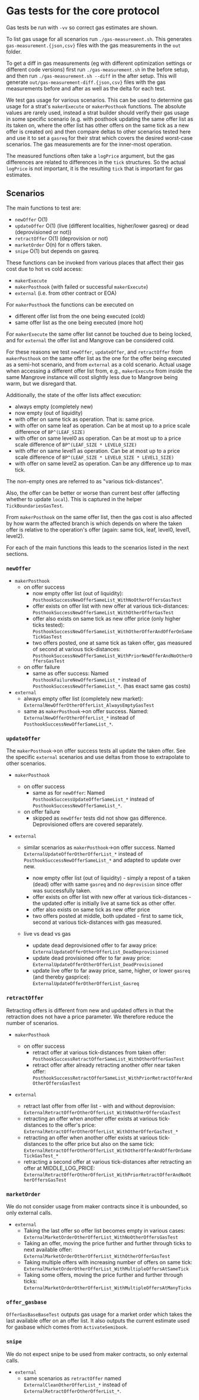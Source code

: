 # Gas tests for the core protocol

Gas tests be run with `-vv` so correct gas estimates are shown.

To list gas usage for all scenarios run `./gas-measurement.sh`. This generates `gas-measurement.{json,csv}` files with the gas measurements in the `out` folder.

To get a diff in gas measurements (eg with different optimization settings or different code versions) first run `./gas-measurement.sh` in the before setup, and then run `./gas-measurement.sh --diff` in the after setup. This will generate `out/gas-measurement-diff.{json,csv}` files with the gas measurements before and after as well as the delta for each test.

We test gas usage for various scenarios. This can be used to determine gas usage for a strat's `makerExecute` or `makerPosthook` functions. The absolute values are rarely used, instead a strat builder should verify their gas usage in some specific scenario (e.g. with posthook updating the same offer list as its taken on, where the offer list has other offers on the same tick as a new offer is created on) and then compare deltas to other scenarios tested here and use it to set a `gasreq` for their strat which covers the desired worst-case scenarios. The gas measurements are for the inner-most operation.

The measured functions often take a `logPrice` argument, but the gas differences are related to differences in the `tick` structures. So the actual `logPrice` is not important, it is the resulting `tick` that is important for gas estimates.

## Scenarios

The main functions to test are:

- `newOffer` O(1)
- `updateOffer` O(1) (live (different localities, higher/lower gasreq) or dead (deprovisioned or not))
- `retractOffer` O(1) (deprovision or not)
- `marketOrder` O(n) for n offers taken.
- `snipe` O(1) but depends on gasreq.

These functions can be invoked from various places that affect their gas cost due to hot vs cold access:

- `makerExecute`
- `makerPosthook` (with failed or successful `makerExecute`)
- `external` (i.e. from other contract or EOA)

For `makerPosthook` the functions can be executed on

- different offer list from the one being executed (cold)
- same offer list as the one being executed (more hot)

For `makerExecute` the same offer list cannot be touched due to being locked, and for `external` the offer list and Mangrove can be considered cold.

For these reasons we test `newOffer`, `updateOffer`, and `retractOffer` from `makerPosthook` on the same offer list as the one for the offer being executed as a semi-hot scenario, and from `external` as a cold scenario. Actual usage when accessing a different offer list from, e.g., `makerExecute` from inside the same Mangrove instance will cost slightly less due to Mangrove being warm, but we disregard that.

Additionally, the state of the offer lists affect execution:

- always empty (completely new)
- now empty (out of liquidity)
- with offer on same tick as operation. That is: same price.
- with offer on same leaf as operation. Can be at most up to a price scale difference of `BP^(LEAF_SIZE)`
- with offer on same level0 as operation. Can be at most up to a price scale difference of `BP^(LEAF_SIZE * LEVEL0_SIZE)`
- with offer on same level1 as operation. Can be at most up to a price scale difference of `BP^(LEAF_SIZE * LEVEL0_SIZE * LEVEL1_SIZE)`
- with offer on same level2 as operation. Can be any difference up to max tick.

The non-empty ones are referred to as "various tick-distances".

Also, the offer can be better or worse than current best offer (affecting whether to update `local`). This is captured in the helper `TickBoundariesGasTest`.

From `makerPosthook` on the same offer list, then the gas cost is also affected by how warm the affected branch is which depends on where the taken offer is relative to the operation's offer (again: same tick, leaf, level0, level1, level2).

For each of the main functions this leads to the scenarios listed in the next sections.

### `newOffer`

- `makerPosthook`
  - on offer success
    - now empty offer list (out of liquidity): `PosthookSuccessNewOfferSameList_WithNoOtherOffersGasTest`
    - offer exists on offer list with new offer at various tick-distances: `PosthookSuccessNewOfferSameList_WithOtherOfferGasTest`
    - offer also exists on same tick as new offer price (only higher ticks tested): `PosthookSuccessNewOfferSameList_WithOtherOfferAndOfferOnSameTickGasTest`
    - two offers posted, one at same tick as taken offer, gas measured of second at various tick-distances: `PosthookSuccessNewOfferSameList_WithPriorNewOfferAndNoOtherOffersGasTest`
  - on offer failure
    - same as offer success: Named `PosthookFailureNewOfferSameList_*` instead of `PosthookSuccessNewOfferSameList_*`. (has exact same gas costs)
- `external`
  - always empty offer list (completely new market): `ExternalNewOfferOtherOfferList_AlwaysEmptyGasTest`
  - same as `makerPosthook`->on offer success. Named: `ExternalNewOfferOtherOfferList_*` instead of `PosthookSuccessNewOfferSameList_*`.

### `updateOffer`

The `makerPosthook`->on offer success tests all update the taken offer. See the specific `external` scenarios and use deltas from those to extrapolate to other scenarios.

- `makerPosthook`

  - on offer success
    - same as for `newOffer`: Named `PosthookSuccessUpdateOfferSameList_*` instead of `PosthookSuccessNewOfferSameList_*`.
  - on offer failure
    - skipped as `newOffer` tests did not show gas difference. Deprovisioned offers are covered separately.

- `external`

  - similar scenarios as `makerPosthook`->on offer success. Named `ExternalUpdateOfferOtherOfferList_*` instead of `PosthookSuccessNewOfferSameList_*` and adapted to update over new.

    - now empty offer list (out of liquidity) - simply a repost of a taken (dead) offer with same `gasreq` and no `deprovision` since offer was successfully taken.
    - offer exists on offer list with new offer at various tick-distances - the updated offer is initially live at same tick as other offer.
    - offer also exists on same tick as new offer price
    - two offers posted at middle, both updated - first to same tick, second at various tick-distances with gas measured.

  - live vs dead vs gas
    - update dead deprovisioned offer to far away price: `ExternalUpdateOfferOtherOfferList_DeadDeprovisioned`
    - update dead provisioned offer to far away price: `ExternalUpdateOfferOtherOfferList_DeadProvisioned`
    - update live offer to far away price, same, higher, or lower `gasreq` (and thereby gasprice): `ExternalUpdateOfferOtherOfferList_Gasreq`

### `retractOffer`

Retracting offers is different from new and updated offers in that the retraction does not have a price parameter. We therefore reduce the number of scenarios.

- `makerPosthook`

  - on offer success
    - retract offer at various tick-distances from taken offer: `PosthookSuccessRetractOfferSameList_WithOtherOfferGasTest`
    - retract offer after already retracting another offer near taken offer: `PosthookSuccessRetractOfferSameList_WithPriorRetractOfferAndOtherOffersGasTest`

- `external`
  - retract last offer from offer list - with and without deprovision: `ExternalRetractOfferOtherOfferList_WithNoOtherOffersGasTest`
  - retracting an offer when another offer exists at various tick-distances to the offer's price: `ExternalRetractOfferOtherOfferList_WithOtherOfferGasTest_*`
  - retracting an offer when another offer exists at various tick-distances to the offer price but also on the same tick: `ExternalRetractOfferOtherOfferList_WithOtherOfferAndOfferOnSameTickGasTest_*`
  - retracting a second offer at various tick-distances after retracting an offer at MIDDLE_LOG_PRICE: `ExternalRetractOfferOtherOfferList_WithPriorRetractOfferAndNoOtherOffersGasTest`

### `marketOrder`

We do not consider usage from maker contracts since it is unbounded, so only external calls.

- `external`
  - Taking the last offer so offer list becomes empty in various cases: `ExternalMarketOrderOtherOfferList_WithNoOtherOffersGasTest`
  - Taking an offer, moving the price further and further through ticks to next available offer: `ExternalMarketOrderOtherOfferList_WithOtherOfferGasTest`
  - Taking multiple offers with increasing number of offers on same tick: `ExternalMarketOrderOtherOfferList_WithMultipleOffersAtSameTick`
  - Taking some offers, moving the price further and further through ticks: `ExternalMarketOrderOtherOfferList_WithMultipleOffersAtManyTicks`

### `offer_gasbase`

`OfferGasBaseBaseTest` outputs gas usage for a market order which takes the last available offer on an offer list. It also outputs the current estimate used for gasbase which comes from `ActivateSemibook`.

### `snipe`

We do not expect snipe to be used from maker contracts, so only external calls.

- `external`
  - same scenarios as `retractOffer` named `ExternalCleanOtherOfferList_*` instead of `ExternalRetractOfferOtherOfferList_*`.

